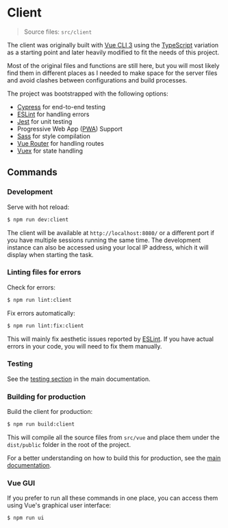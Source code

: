 Client
======
> Source files: `src/client`

The client was originally built with [Vue CLI 3][vue-cli] using the [TypeScript][typescript] variation as a starting point and later heavily modified to fit the needs of this project.

Most of the original files and functions are still here, but you will most likely find them in different places as I needed to make space for the server files and avoid clashes between configurations and build processes.

The project was bootstrapped with the following options:
* [Cypress][cypress] for end-to-end testing
* [ESLint][eslint] for handling errors
* [Jest][jest] for unit testing
* Progressive Web App ([PWA][pwa]) Support
* [Sass][sass] for style compilation
* [Vue Router][vue-router] for handling routes
* [Vuex][vuex] for state handling

## Commands

### Development
Serve with hot reload:
```bash
$ npm run dev:client
```
The client will be available at `http://localhost:8080/` or a different port if you have multiple sessions running the same time. The development instance can also be accessed using your local IP address, which it will display when starting the task.

### Linting files for errors
Check for errors:
```bash
$ npm run lint:client
```

Fix errors automatically:
```bash
$ npm run lint:fix:client
```
This will mainly fix aesthetic issues reported by [ESLint][eslint]. If you have actual errors in your code, you will need to fix them manually.

### Testing
See the [testing section](../home/#testing) in the main documentation.

### Building for production
Build the client for production:
```bash
$ npm run build:client
```
This will compile all the source files from `src/vue` and place them under the `dist/public` folder in the root of the project.

For a better understanding on how to build this for production, see the [main documentation](../home/#building-for-production).

### Vue GUI
If you prefer to run all these commands in one place, you can access them using Vue's graphical user interface:
```bash
$ npm run ui
```

[cypress]: https://www.cypress.io/ "Fast, easy and reliable testing for anything that runs in a browser."
[eslint]: https://eslint.org/ "Find and fix problems in your JavaScript code"
[jest]: https://jestjs.io/ "Delightful JavaScript Testing"
[pwa]: https://en.wikipedia.org/wiki/Progressive_Web_Apps "Progressive Web Apps"
[sass]: https://sass-lang.com/ "CSS with superpowers"
[typescript]: https://www.typescriptlang.org "TypeScript"
[vue-cli]: https://cli.vuejs.org/ "Standard Tooling for Vue.js Development"
[vue-gui]: https://cli.vuejs.org/guide/creating-a-project.html#using-the-gui
[vue-router]: https://router.vuejs.org/ "The official router for Vue.js"
[vuex]: https://vuex.vuejs.org/ "State management pattern + library for Vue.js applications"
